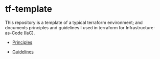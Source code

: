 # tf-template

This repository is a template of a typical terraform environment; and documents principles and guidelines I used in terraform for Infrastructure-as-Code (IaC). 

- [Principles](./doc/principles.md)

- [Guidelines](./doc/guidelines.md)